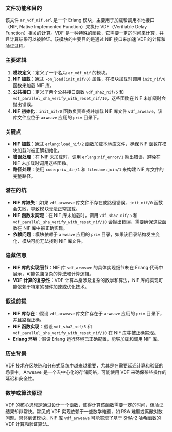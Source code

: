 ### 文件功能和目的
该文件 `ar_vdf_nif.erl` 是一个 Erlang 模块，主要用于加载和调用本地接口（NIF, Native Implemented Function）来执行 VDF（Verifiable Delay Function）相关的计算。VDF 是一种特殊的函数，它需要一定的时间来计算，并且计算结果可以被验证。该模块的主要目的是通过 NIF 接口来加速 VDF 的计算和验证过程。

### 主要逻辑
1. **模块定义**：定义了一个名为 `ar_vdf_nif` 的模块。
2. **NIF 加载**：通过 `-on_load(init_nif/0)` 属性，在模块加载时调用 `init_nif/0` 函数来加载 NIF 库。
3. **公共接口**：定义了两个公共接口函数 `vdf_sha2_nif/5` 和 `vdf_parallel_sha_verify_with_reset_nif/10`，这些函数在 NIF 未加载时会抛出错误。
4. **NIF 初始化**：`init_nif/0` 函数负责查找并加载 NIF 库文件 `vdf_arweave`，该库文件应位于 `arweave` 应用的 `priv` 目录下。

### 关键点
- **NIF 加载**：通过 `erlang:load_nif/2` 函数加载本地库文件，确保 NIF 函数在模块加载时被正确初始化。
- **错误处理**：在 NIF 未加载时，调用 `erlang:nif_error/1` 抛出错误，避免在 NIF 未加载时调用这些函数。
- **路径处理**：使用 `code:priv_dir/1` 和 `filename:join/1` 来构建 NIF 库文件的完整路径。

### 潜在的坑
- **NIF 库缺失**：如果 `vdf_arweave` 库文件不存在或路径错误，`init_nif/0` 函数会失败，导致模块无法正常加载。
- **NIF 函数未实现**：在 NIF 库未加载时，调用 `vdf_sha2_nif/5` 和 `vdf_parallel_sha_verify_with_reset_nif/10` 会抛出错误，需要确保这些函数在 NIF 库中被正确实现。
- **依赖问题**：模块依赖于 `arweave` 应用的 `priv` 目录，如果该目录结构发生变化，模块可能无法找到 NIF 库文件。

### 隐藏信息
- **NIF 库的实现细节**：NIF 库 `vdf_arweave` 的具体实现细节未在 Erlang 代码中展示，可能包含复杂的算法和计算逻辑。
- **VDF 计算的复杂性**：VDF 计算本身涉及复杂的数学和算法，NIF 库的实现可能依赖于特定的硬件加速或优化技术。

### 假设前提
- **NIF 库存在**：假设 `vdf_arweave` 库文件存在于 `arweave` 应用的 `priv` 目录下，并且路径正确。
- **NIF 函数实现**：假设 `vdf_sha2_nif/5` 和 `vdf_parallel_sha_verify_with_reset_nif/10` 在 NIF 库中被正确实现。
- **Erlang 环境**：假设 Erlang 运行环境已正确配置，能够加载和调用 NIF 库。

### 历史背景
VDF 技术在区块链和分布式系统中越来越重要，尤其是在需要延迟计算和验证的场景中。Arweave 是一个去中心化的存储网络，可能使用 VDF 来确保某些操作的延迟和安全性。

### 数学或算法原理
VDF 的核心思想是通过设计一个函数，使得计算该函数需要一定的时间，但验证结果却非常快。常见的 VDF 实现依赖于一些数学难题，如 RSA 难题或离散对数问题。具体到该模块，NIF 库 `vdf_arweave` 可能实现了基于 SHA-2 哈希函数的 VDF 计算和验证算法。